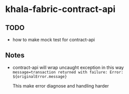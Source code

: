 # khala-fabric-contract-api

## TODO
- how to make mock test for contract-api


## Notes
- contract-api will wrap uncaught exception in this way
    `message=transaction returned with failure: Error: ${originalError.message}`
    
    This make error diagnose and handling harder 